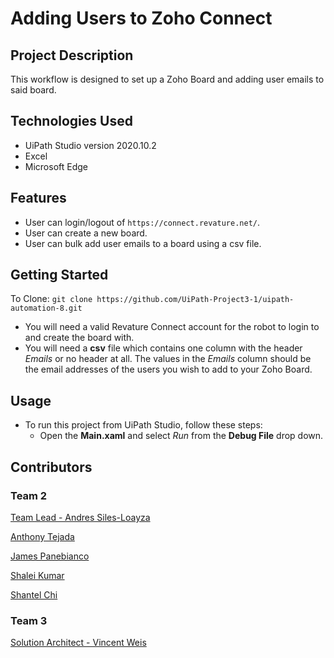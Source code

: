 # Adding Users to Zoho Connect
## Project Description
This workflow is designed to set up a Zoho Board and adding user emails to said board.

## Technologies Used
- UiPath Studio version 2020.10.2
- Excel
- Microsoft Edge

## Features
- User can login/logout of `https://connect.revature.net/`.
- User can create a new board.
- User can bulk add user emails to a board using a csv file.

## Getting Started
To Clone: `git clone https://github.com/UiPath-Project3-1/uipath-automation-8.git`
- You will need a valid Revature Connect account for the robot to login to and create the board with.
- You will need a **csv** file which contains one column with the header *Emails* or no header at all. The values in the *Emails* column should be the email addresses of the users you wish to add to your Zoho Board.

## Usage
- To run this project from UiPath Studio, follow these steps:
    - Open the **Main.xaml** and select *Run* from the **Debug File** drop down.

## Contributors
### Team 2
<a href='https://github.com/andressiles'>Team Lead - Andres Siles-Loayza</a>

<a href='https://github.com/antonyt96'>Anthony Tejada</a>

<a href='https://github.com/jamesPan3'>James Panebianco</a>

<a href='https://github.com/shakum25'>Shalei Kumar</a>

<a href='https://github.com/schigit'>Shantel Chi</a>

### Team 3
<a href='https://github.com/vrobweis'>Solution Architect - Vincent Weis</a>
